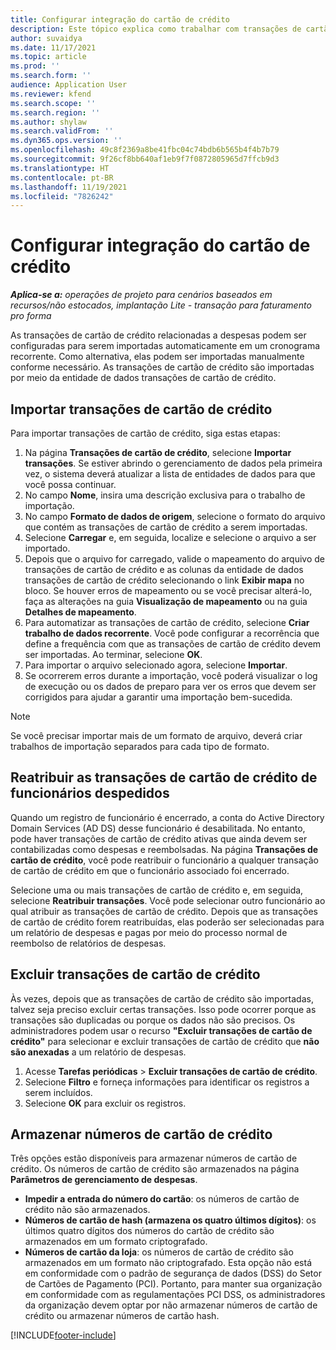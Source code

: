 ```yaml
---
title: Configurar integração do cartão de crédito
description: Este tópico explica como trabalhar com transações de cartão de crédito relacionadas a despesas.
author: suvaidya
ms.date: 11/17/2021
ms.topic: article
ms.prod: ''
ms.search.form: ''
audience: Application User
ms.reviewer: kfend
ms.search.scope: ''
ms.search.region: ''
ms.author: shylaw
ms.search.validFrom: ''
ms.dyn365.ops.version: ''
ms.openlocfilehash: 49c8f2369a8be41fbc04c74bdb6b565b4f4b7b79
ms.sourcegitcommit: 9f26cf8bb640af1eb9f7f0872805965d7ffcb9d3
ms.translationtype: HT
ms.contentlocale: pt-BR
ms.lasthandoff: 11/19/2021
ms.locfileid: "7826242"
---
```

# <a name="set-up-credit-card-integration"></a>Configurar integração do cartão de crédito

_**Aplica-se a:** operações de projeto para cenários baseados em recursos/não estocados, implantação Lite - transação para faturamento pro forma_

As transações de cartão de crédito relacionadas a despesas podem ser configuradas para serem importadas automaticamente em um cronograma recorrente. Como alternativa, elas podem ser importadas manualmente conforme necessário. As transações de cartão de crédito são importadas por meio da entidade de dados transações de cartão de crédito.

## <a name="import-credit-card-transactions"></a>Importar transações de cartão de crédito

Para importar transações de cartão de crédito, siga estas etapas:

1. Na página **Transações de cartão de crédito**, selecione **Importar transações**. Se estiver abrindo o gerenciamento de dados pela primeira vez, o sistema deverá atualizar a lista de entidades de dados para que você possa continuar.
2. No campo **Nome**, insira uma descrição exclusiva para o trabalho de importação.
3. No campo **Formato de dados de origem**, selecione o formato do arquivo que contém as transações de cartão de crédito a serem importadas.
4. Selecione **Carregar** e, em seguida, localize e selecione o arquivo a ser importado.
5. Depois que o arquivo for carregado, valide o mapeamento do arquivo de transações de cartão de crédito e as colunas da entidade de dados transações de cartão de crédito selecionando o link **Exibir mapa** no bloco. Se houver erros de mapeamento ou se você precisar alterá-lo, faça as alterações na guia **Visualização de mapeamento** ou na guia **Detalhes de mapeamento**.
6. Para automatizar as transações de cartão de crédito, selecione **Criar trabalho de dados recorrente**. Você pode configurar a recorrência que define a frequência com que as transações de cartão de crédito devem ser importadas. Ao terminar, selecione **OK**.
7. Para importar o arquivo selecionado agora, selecione **Importar**.
8. Se ocorrerem erros durante a importação, você poderá visualizar o log de execução ou os dados de preparo para ver os erros que devem ser corrigidos para ajudar a garantir uma importação bem-sucedida.

> [!NOTE]
> Se você precisar importar mais de um formato de arquivo, deverá criar trabalhos de importação separados para cada tipo de formato.

## <a name="reassign-the-credit-card-transactions-for-terminated-employees"></a>Reatribuir as transações de cartão de crédito de funcionários despedidos

Quando um registro de funcionário é encerrado, a conta do Active Directory Domain Services (AD DS) desse funcionário é desabilitada. No entanto, pode haver transações de cartão de crédito ativas que ainda devem ser contabilizadas como despesas e reembolsadas. Na página **Transações de cartão de crédito**, você pode reatribuir o funcionário a qualquer transação de cartão de crédito em que o funcionário associado foi encerrado.

Selecione uma ou mais transações de cartão de crédito e, em seguida, selecione **Reatribuir transações**. Você pode selecionar outro funcionário ao qual atribuir as transações de cartão de crédito. Depois que as transações de cartão de crédito forem reatribuídas, elas poderão ser selecionadas para um relatório de despesas e pagas por meio do processo normal de reembolso de relatórios de despesas.

## <a name="delete-credit-card-transactions"></a>Excluir transações de cartão de crédito 

Às vezes, depois que as transações de cartão de crédito são importadas, talvez seja preciso excluir certas transações. Isso pode ocorrer porque as transações são duplicadas ou porque os dados não são precisos. Os administradores podem usar o recurso **"Excluir transações de cartão de crédito"** para selecionar e excluir transações de cartão de crédito que **não são anexadas** a um relatório de despesas. 

1. Acesse **Tarefas periódicas** > **Excluir transações de cartão de crédito**.
2. Selecione **Filtro** e forneça informações para identificar os registros a serem incluídos.
3. Selecione **OK** para excluir os registros. 

## <a name="storing-credit-card-numbers"></a>Armazenar números de cartão de crédito

Três opções estão disponíveis para armazenar números de cartão de crédito. Os números de cartão de crédito são armazenados na página **Parâmetros de gerenciamento de despesas**.

- **Impedir a entrada do número do cartão**: os números de cartão de crédito não são armazenados.
- **Números de cartão de hash (armazena os quatro últimos dígitos)**: os últimos quatro dígitos dos números do cartão de crédito são armazenados em um formato criptografado.
- **Números de cartão da loja**: os números de cartão de crédito são armazenados em um formato não criptografado. Esta opção não está em conformidade com o padrão de segurança de dados (DSS) do Setor de Cartões de Pagamento (PCI). Portanto, para manter sua organização em conformidade com as regulamentações PCI DSS, os administradores da organização devem optar por não armazenar números de cartão de crédito ou armazenar números de cartão hash.

[!INCLUDE[footer-include](../includes/footer-banner.md)]
